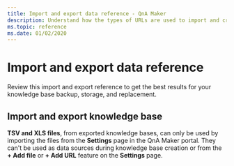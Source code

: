 ```yaml
---
title: Import and export data reference - QnA Maker
description: Understand how the types of URLs are used to import and create QnA sets.
ms.topic: reference
ms.date: 01/02/2020
---
```


# Import and export data reference

Review this import and export reference to get the best results for your knowledge base backup, storage, and replacement.

## Import and export knowledge base

**TSV and XLS files**, from exported knowledge bases, can only be used by importing the files from the **Settings** page in the QnA Maker portal. They can't be used as data sources during knowledge base creation or from the **+ Add file** or **+ Add URL** feature on the **Settings** page.